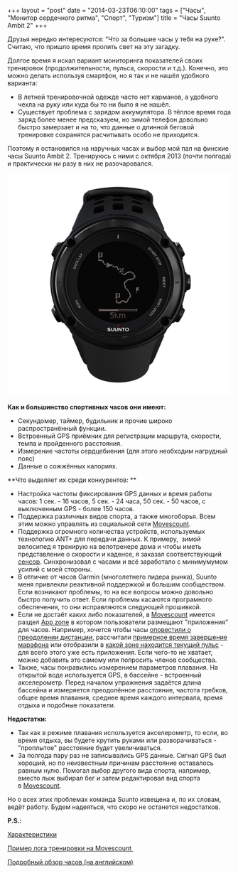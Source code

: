 +++
layout = "post"
date = "2014-03-23T06:10:00"
tags = ["Часы", "Монитор сердечного ритма", "Спорт", "Туризм"]
title = "Часы Suunto Ambit 2"
+++

Друзья нередко интересуются: "Что за большие часы у тебя на руке?". Считаю, что пришло время пролить свет на эту загадку. 

Долгое время я искал вариант мониторинга показателей своих тренировок (продолжительности, пульса, скорости и т.д.). Конечно, это можно делать используя смартфон, но я так и не нашёл удобного варианта:

 *  В летней тренировочной одежде часто нет карманов, а удобного чехла на руку или куда бы то ни было я не нашёл. 
 *  Существует проблема с зарядом аккумулятора. В тёплое время года заряд более менее предсказуем, но зимой телефон довольно быстро замерзает и на то, что данные о длинной беговой тренировке сохранятся расчитывать особо не приходится.

Поэтому я остановился на наручных часах и выбор мой пал на финские часы Suunto Ambit 2. Тренируюсь с ними с октября 2013 (почти полгода) и практически ни разу в них не разочаровался.

![image](/post/2014/03/suunto-ambit-2-1.jpg)

**Как и большинство спортивных часов они имеют:**

 *  Секундомер, таймер, будильник и прочие широко распространённый функции.
 *  Встроенный GPS приёмник для регистрации маршрута, скорости, темпа и пройденного расстояния.
 *  Измерение частоты сердцебиения (для этого необходим нагрудный пояс)
 *  Данные о сожжённых калориях.

**Что выделяет их среди конкурентов: **

 *  Настройка частоты фиксирования GPS данных и время работы часов: 1 сек. - 16 часов, 5 сек. - 24 часа, 50 сек. - 50 часов, с выключенным GPS - более 150 часов.
 *  Поддержка различных видов спорта, а также многоборья. Всем этим можно управлять из социальной сети [Movescount](http://www.movescount.com/).
 *  Поддержка огромного количества устройств, используемых технологию ANT+ для передачи данных. К примеру,  зимой велосипед я тренирую на велотренере дома и чтобы иметь представление о скорости и каденсе, я заказал соответствующий [сенсор](http://www.wahoofitness.com/devices/wahoo-cycling-speed-cadence-sensor.html). Синхронизовал с часами и всё заработало с минимумумом усилий с моей стороны.
 *  В отличие от часов Garmin (многолетнего лидера рынка), Suunto меня привлекли реактивной поддержкой и большим сообществом. Если возникают проблемы, то на все вопросы можно довольно быстро получить ответ. Если проблемы касаются програмного обеспечения, то они исправляются следующей прошивкой.
 *  Если не достаёт каких либо показателей, в [Movescount](http://www.movescount.com/) имеется раздел [App zone](http://www.movescount.com/apps) в котором пользователи размещают "приложения" для часов. Например, хочется чтобы часы [оповестили о преодолении дистанции](http://www.movescount.com/apps/app10021563-Distance_countdown), рассчитали [примерное время завершение марафона](http://www.movescount.com/apps/app33-Marathon_time) или отобразили в [какой зоне находится текущий пульс](http://www.movescount.com/apps/app6833-Heart_Rate_Zones1-5) - для всего этого уже есть приложения. Если чего-то не хватает, можно добавить это самому или попросить членов сообщества.
 *  Также, часы понравились измерением параметров плавания. На открытой воде используется GPS, в бассейне - встроенный акселерометр. Перед началом упражнения задаётся длина бассейна и измеряется преодолённое расстояние, частота гребков, общее время плавания, среднее время каждого интервала, время отдыха и подобные показатели.

**Недостатки:**

 *  Так как в режиме плавания используется акселерометр, то если, во время отдыха, вы будете крутить руками или разворачиваться - "проплытое" расстояние будет увеличиваться. 
 *  За полгода пару раз не записывались GPS данные. Сигнал GPS был хороший, но по неизвестным причинам расстояние оставалось равным нулю. Помогал выбор другого вида спорта, например, вместо лыж выбирал бег и затем редактировал вид спорта в [Movescount](http://www.movescount.com/).

Но о всех этих проблемах команда Suunto извещена и, по их словам, ведёт работу. Будем надеяться, что скоро не останется недостатков.

**P.S.:**

[Характеристики](http://www.suunto.com/ru-RU/Products/sports-watches/Suunto-Ambit2/Suunto-Ambit2-Black-HR/)

[Пример лога тренировки на Movescount ](http://www.movescount.com/moves/move27424987)

[Подробный обзор часов (на английском)](http://www.dcrainmaker.com/2013/04/suunto-ambit2-review.html)